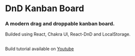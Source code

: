 # DnD Kanban Board
### A modern drag and droppable kanban board. <br>

Builded using React, Chakra UI, React-DnD and LocalStorage. <br> <br>


Build tutorial available on [Youtube](http://example.com)
